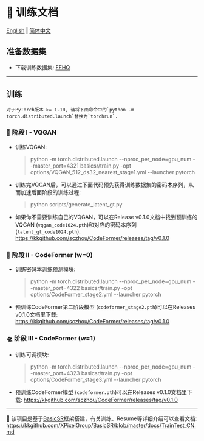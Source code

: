 # :milky_way: 训练文档
[English](train.md) **|** [简体中文](train_CN.md)

## 准备数据集
- 下载训练数据集: [FFHQ](https://kkgithub.com/NVlabs/ffhq-dataset)

---

## 训练
```
对于PyTorch版本 >= 1.10, 请将下面命令中的`python -m torch.distributed.launch`替换为`torchrun`.
```

### 👾 阶段 I - VQGAN
- 训练VQGAN:
  > python -m torch.distributed.launch --nproc_per_node=gpu_num --master_port=4321 basicsr/train.py -opt options/VQGAN_512_ds32_nearest_stage1.yml --launcher pytorch

- 训练完VQGAN后，可以通过下面代码预先获得训练数据集的密码本序列，从而加速后面阶段的训练过程:
  > python scripts/generate_latent_gt.py

- 如果你不需要训练自己的VQGAN，可以在Release v0.1.0文档中找到预训练的VQGAN (`vqgan_code1024.pth`)和对应的密码本序列 (`latent_gt_code1024.pth`): https://kkgithub.com/sczhou/CodeFormer/releases/tag/v0.1.0

### 🚀 阶段 II - CodeFormer (w=0)
- 训练密码本训练预测模块:
  > python -m torch.distributed.launch --nproc_per_node=gpu_num --master_port=4322 basicsr/train.py -opt options/CodeFormer_stage2.yml --launcher pytorch

- 预训练CodeFormer第二阶段模型 (`codeformer_stage2.pth`)可以在Releases v0.1.0文档里下载: https://kkgithub.com/sczhou/CodeFormer/releases/tag/v0.1.0

### 🛸 阶段 III - CodeFormer (w=1)
- 训练可调模块:
  > python -m torch.distributed.launch --nproc_per_node=gpu_num --master_port=4323 basicsr/train.py -opt options/CodeFormer_stage3.yml --launcher pytorch

- 预训练CodeFormer模型 (`codeformer.pth`)可以在Releases v0.1.0文档里下载: https://kkgithub.com/sczhou/CodeFormer/releases/tag/v0.1.0

---

:whale: 该项目是基于[BasicSR](https://kkgithub.com/XPixelGroup/BasicSR)框架搭建，有关训练、Resume等详细介绍可以查看文档: https://kkgithub.com/XPixelGroup/BasicSR/blob/master/docs/TrainTest_CN.md